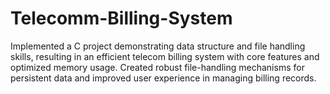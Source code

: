 # Telecomm-Billing-System

Implemented a C project demonstrating data structure and file handling skills, resulting in an efficient telecom billing system with core features and optimized memory usage. 
Created robust file-handling mechanisms for persistent data and improved user experience in managing billing records.

